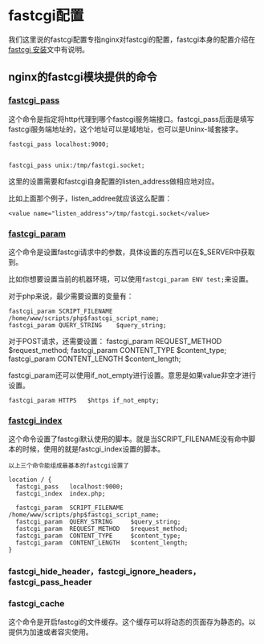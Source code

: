 # fastcgi配置

我们这里说的fastcgi配置专指nginx对fastcgi的配置，fastcgi本身的配置介绍在[fastcgi 安装](install.md)文中有说明。

## nginx的fastcgi模块提供的命令

### [fastcgi_pass](http://tengine.taobao.org/nginx_docs/en/docs/http/ngx_http_fastcgi_module.html#fastcgi_pass)

这个命令是指定将http代理到哪个fastcgi服务端接口。fastcgi_pass后面是填写fastcgi服务端地址的，这个地址可以是域地址，也可以是Uninx-域套接字。

	fastcgi_pass localhost:9000;


	fastcgi_pass unix:/tmp/fastcgi.socket;

这里的设置需要和fastcgi自身配置的listen_address做相应地对应。

比如上面那个例子，listen_addree就应该这么配置：

	<value name="listen_address">/tmp/fastcgi.socket</value>

### [fastcgi_param](http://tengine.taobao.org/nginx_docs/en/docs/http/ngx_http_fastcgi_module.html#fastcgi_param)

这个命令是设置fastcgi请求中的参数，具体设置的东西可以在$_SERVER中获取到。

比如你想要设置当前的机器环境，可以使用`fastcgi_param ENV test;`来设置。

对于php来说，最少需要设置的变量有：

	fastcgi_param SCRIPT_FILENAME /home/www/scripts/php$fastcgi_script_name;
	fastcgi_param QUERY_STRING    $query_string;

对于POST请求，还需要设置：
	fastcgi_param REQUEST_METHOD  $request_method;
	fastcgi_param CONTENT_TYPE    $content_type;
	fastcgi_param CONTENT_LENGTH  $content_length;

fastcgi_param还可以使用if_not_empty进行设置。意思是如果value非空才进行设置。

	fastcgi_param HTTPS   $https if_not_empty;

### [fastcgi_index](http://tengine.taobao.org/nginx_docs/en/docs/http/ngx_http_fastcgi_module.html#fastcgi_index)

这个命令设置了fastcgi默认使用的脚本。就是当SCRIPT_FILENAME没有命中脚本的时候，使用的就是fastcgi_index设置的脚本。

	以上三个命令能组成最基本的fastcgi设置了

	location / {
	  fastcgi_pass   localhost:9000;
	  fastcgi_index  index.php;
	 
	  fastcgi_param  SCRIPT_FILENAME  /home/www/scripts/php$fastcgi_script_name;
	  fastcgi_param  QUERY_STRING     $query_string;
	  fastcgi_param  REQUEST_METHOD   $request_method;
	  fastcgi_param  CONTENT_TYPE     $content_type;
	  fastcgi_param  CONTENT_LENGTH   $content_length;
	}

### fastcgi_hide_header，fastcgi_ignore_headers，fastcgi_pass_header

### fastcgi_cache

这个命令是开启fastcgi的文件缓存。这个缓存可以将动态的页面存为静态的。以提供为加速或者容灾使用。

